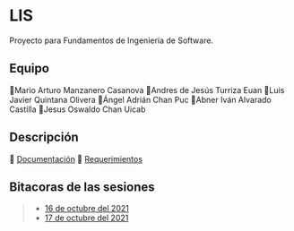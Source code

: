 # LIS
Proyecto para Fundamentos de Ingeniería de Software.

## Equipo

💎Mario Arturo Manzanero Casanova
🔷Andres de Jesús Turriza Euan
🔷Luis Javier Quintana Olivera
🔷Ángel Adrián Chan Puc
🔷Abner Iván Alvarado Castilla
🔷Jesus Oswaldo Chan Uicab

## Descripción

🔸 [Documentación](./)
🔸 [Requerimientos](./)

## Bitacoras de las sesiones

> - [16 de octubre del 2021](https://github.com/AbrahamXTS/Manhattan "Click Aquí")
> - [17 de octubre del 2021](https://github.com/AbrahamXTS/Manhattan "Click Aquí")
